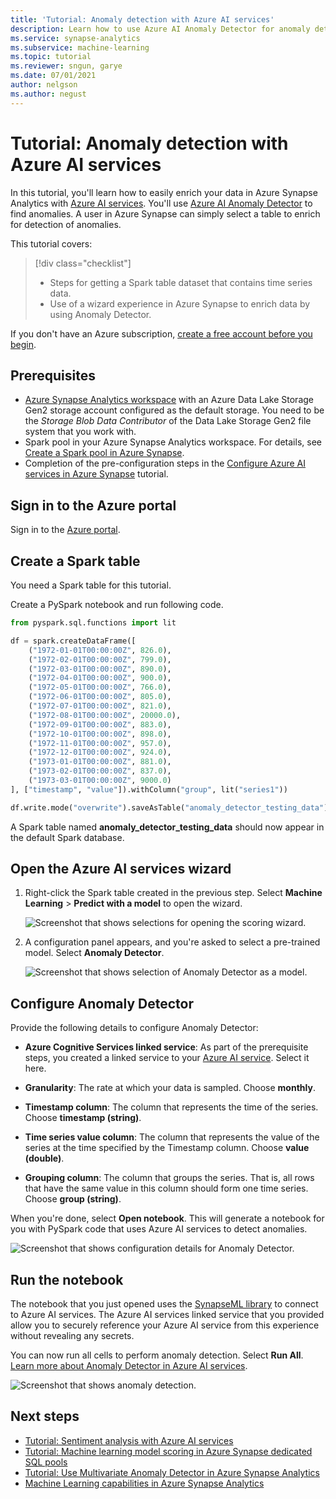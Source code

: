 ```yaml
---
title: 'Tutorial: Anomaly detection with Azure AI services'
description: Learn how to use Azure AI Anomaly Detector for anomaly detection in Azure Synapse Analytics.
ms.service: synapse-analytics
ms.subservice: machine-learning
ms.topic: tutorial
ms.reviewer: sngun, garye
ms.date: 07/01/2021
author: nelgson
ms.author: negust
---
```


# Tutorial: Anomaly detection with Azure AI services

In this tutorial, you'll learn how to easily enrich your data in Azure Synapse Analytics with [Azure AI services](../../ai-services/index.yml). You'll use [Azure AI Anomaly Detector](../../ai-services/anomaly-detector/index.yml) to find anomalies. A user in Azure Synapse can simply select a table to enrich for detection of anomalies.

This tutorial covers:

> [!div class="checklist"]
> - Steps for getting a Spark table dataset that contains time series data.
> - Use of a wizard experience in Azure Synapse to enrich data by using Anomaly Detector.

If you don't have an Azure subscription, [create a free account before you begin](https://azure.microsoft.com/free/).

## Prerequisites

- [Azure Synapse Analytics workspace](../get-started-create-workspace.md) with an Azure Data Lake Storage Gen2 storage account configured as the default storage. You need to be the *Storage Blob Data Contributor* of the Data Lake Storage Gen2 file system that you work with.
- Spark pool in your Azure Synapse Analytics workspace. For details, see [Create a Spark pool in Azure Synapse](../quickstart-create-sql-pool-studio.md).
- Completion of the pre-configuration steps in the [Configure Azure AI services in Azure Synapse](tutorial-configure-cognitive-services-synapse.md) tutorial.

## Sign in to the Azure portal

Sign in to the [Azure portal](https://portal.azure.com/).

## Create a Spark table

You need a Spark table for this tutorial.

Create a PySpark notebook and run following code.

```python
from pyspark.sql.functions import lit

df = spark.createDataFrame([
    ("1972-01-01T00:00:00Z", 826.0),
    ("1972-02-01T00:00:00Z", 799.0),
    ("1972-03-01T00:00:00Z", 890.0),
    ("1972-04-01T00:00:00Z", 900.0),
    ("1972-05-01T00:00:00Z", 766.0),
    ("1972-06-01T00:00:00Z", 805.0),
    ("1972-07-01T00:00:00Z", 821.0),
    ("1972-08-01T00:00:00Z", 20000.0),
    ("1972-09-01T00:00:00Z", 883.0),
    ("1972-10-01T00:00:00Z", 898.0),
    ("1972-11-01T00:00:00Z", 957.0),
    ("1972-12-01T00:00:00Z", 924.0),
    ("1973-01-01T00:00:00Z", 881.0),
    ("1973-02-01T00:00:00Z", 837.0),
    ("1973-03-01T00:00:00Z", 9000.0)
], ["timestamp", "value"]).withColumn("group", lit("series1"))

df.write.mode("overwrite").saveAsTable("anomaly_detector_testing_data")

```
A Spark table named **anomaly_detector_testing_data** should now appear in the default Spark database.

<a name='open-the-cognitive-services-wizard'></a>

## Open the Azure AI services wizard

1. Right-click the Spark table created in the previous step. Select **Machine Learning** > **Predict with a model** to open the wizard.

   ![Screenshot that shows selections for opening the scoring wizard.](media/tutorial-cognitive-services/tutorial-cognitive-services-anomaly-00g.png)

2. A configuration panel appears, and you're asked to select a pre-trained model. Select **Anomaly Detector**.

   ![Screenshot that shows selection of Anomaly Detector as a model.](media/tutorial-cognitive-services/tutorial-cognitive-services-anomaly-00c.png)

## Configure Anomaly Detector

Provide the following details to configure Anomaly Detector:

- **Azure Cognitive Services linked service**: As part of the prerequisite steps, you created a linked service to your [Azure AI service](tutorial-configure-cognitive-services-synapse.md). Select it here.

- **Granularity**: The rate at which your data is sampled. Choose **monthly**. 

- **Timestamp column**: The column that represents the time of the series. Choose **timestamp (string)**.

- **Time series value column**: The column that represents the value of the series at the time specified by the Timestamp column. Choose **value (double)**.

- **Grouping column**: The column that groups the series. That is, all rows that have the same value in this column should form one time series. Choose **group (string)**.

When you're done, select **Open notebook**. This will generate a notebook for you with PySpark code that uses Azure AI services to detect anomalies.

![Screenshot that shows configuration details for Anomaly Detector.](media/tutorial-cognitive-services/tutorial-cognitive-services-anomaly-config.png)

## Run the notebook

The notebook that you just opened uses the [SynapseML library](https://github.com/microsoft/SynapseML) to connect to Azure AI services. The Azure AI services linked service that you provided allow you to securely reference your Azure AI service from this experience without revealing any secrets.

You can now run all cells to perform anomaly detection. Select **Run All**. [Learn more about Anomaly Detector in Azure AI services](../../ai-services/anomaly-detector/index.yml).

![Screenshot that shows anomaly detection.](media/tutorial-cognitive-services/tutorial-cognitive-services-anomaly-notebook.png)

## Next steps

- [Tutorial: Sentiment analysis with Azure AI services](tutorial-cognitive-services-sentiment.md)
- [Tutorial: Machine learning model scoring in Azure Synapse dedicated SQL pools](tutorial-sql-pool-model-scoring-wizard.md)
- [Tutorial: Use Multivariate Anomaly Detector in Azure Synapse Analytics](../../ai-services/Anomaly-Detector/tutorials/multivariate-anomaly-detection-synapse.md)
- [Machine Learning capabilities in Azure Synapse Analytics](what-is-machine-learning.md)
